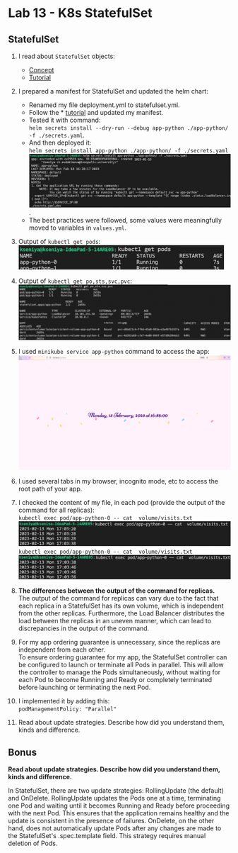 # Lab 13 - K8s StatefulSet

## StatefulSet

1. I read about `StatefulSet` objects:
    * [Concept](https://kubernetes.io/docs/concepts/workloads/controllers/statefulset/)
    * [Tutorial](https://kubernetes.io/docs/tutorials/stateful-application/basic-stateful-set/)
1. I prepared a manifest for StatefulSet and updated the helm chart:
    * Renamed my file deployment.yml to statefulset.yml.
    * Follow the * [tutorial](https://kubernetes.io/docs/tutorials/stateful-application/basic-stateful-set/) and updated my manifest.
    * Tested it with command:  
    `helm secrets install --dry-run --debug app-python ./app-python/ -f ./secrets.yaml`.
    * And then deployed it:  
    `helm secrets install app-python ./app-python/ -f ./secrets.yaml`  
    ![13_helm_install](../images/13_helm_install.png).
    * The best practices were followed, some values were meaningfully moved to variables in `values.yml`.

1. Output of `kubectl get pods`:  
    ![13_kubectl](../images/13_kubectl_pods.png)
1. Output of `kubectl get po,sts,svc,pvc`:  
    ![13_kubectl](../images/13_kubectl.png)
1. I used `minikube service app-python` command to access the app:  
    ![13_minikube_service](../images/13_minikube_service.png)
1. I used several tabs in my browser, incognito mode, etc to access the root path of your app.
1. I checked the content of my file, in each pod (provide the output of the command for all replicas):  
    `kubectl exec pod/app-python-0 -- cat  volume/visits.txt`  
    ![13_visits](../images/13_visits.png)
    `kubectl exec pod/app-python-0 -- cat  volume/visits.txt`  
    ![13_visits](../images/13_visits2.png)

1. **The differences between the output of the command for replicas.**  
The output of the command for replicas can vary due to the fact
that each replica in a StatefulSet has its own volume, which is independent from the other replicas.
Furthermore, the Load Balancer distributes the load between the replicas in an uneven manner, which can lead to discrepancies in the output of the command.  
1. For my app ordering guarantee is unnecessary, since the replicas are independent from each other.  
To ensure ordering guarantee for my app,
the StatefulSet controller can be configured to launch or terminate all Pods in parallel.
This will allow the controller to manage the Pods simultaneously,
without waiting for each Pod to become Running and Ready or
completely terminated before launching or terminating the next Pod.
1. I implemented it by adding this:  
`podManagementPolicy: "Parallel"`
1. Read about update strategies. Describe how did you understand them, kinds and difference.

## Bonus
**Read about update strategies. Describe how did you understand them, kinds and difference.**  

In StatefulSet, there are two update strategies: RollingUpdate (the default) and OnDelete. RollingUpdate updates the Pods one at a time, terminating one Pod and waiting until it becomes Running and Ready before proceeding with the next Pod. This ensures that the application remains healthy and the update is consistent in the presence of failures. OnDelete, on the other hand, does not automatically update Pods after any changes are made to the StatefulSet's .spec.template field. This strategy requires manual deletion of Pods.
